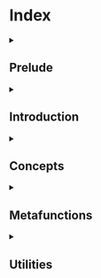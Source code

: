 <!-- Copyright 2024 Feng Mofan
SPDX-License-Identifier: Apache-2.0 -->

<h1>Index</h1>

<!-- Prelude -- Start -->
<details><summary><h2>Prelude</h2></summary>

</details>
<!-- Prelude -- End -->

<!-- Introduction -- Start -->
<details><summary><h2>Introduction</h2></summary>

</details>
<!-- Introduction -- End -->

<!-- Concepts -- Start -->
<details><summary><h2>Concepts</h2></summary>

</details>
<!-- Concepts -- End -->

<!-- Metafunctions -- Start -->
<details><summary><h2>Metafunctions</h2></summary>

  <!-- Cotanivore -- Start -->
  <details><summary><h3>Cotanivore</h3></summary>

  </details>
  <!-- Cotanivore -- End -->

  <!-- Omennivore -- Start -->
  <details><summary><h3>Omennivore</h3></summary>
  
  </details>
  <!-- Omennivore -- End -->

  <!-- Raillivore -- Start -->
  <details><summary><h3>Raillivore</h3></summary>
  
  </details>
  <!-- Raillivore -- End -->

  <!-- Roadrivore -- Start -->
  <details><summary><h3>Roadrivore</h3></summary>
  
  </details>
  <!-- Roadrivore -- End -->

  <!-- Sequnivore -- Start -->
  <details><summary><h3>Sequnivore</h3></summary>
  
  </details>
  <!-- Sequnivore -- End -->

  <!-- Stockivore -- Start -->
  <details><summary><h3>Stockivore</h3></summary>
  
  </details>
  <!-- Stockivore -- End -->

  <!-- Typelivore -- Start -->
  <details><summary><h3>Typelivore</h3></summary>
  
  </details>
  <!-- Typelivore -- End -->

  <!-- Warehouse -- Start -->
  <details><summary><h3>Warehouse</h3></summary>
  
  </details>
  <!-- Warehouse -- End -->

</details>
<!-- Metafunctions -- End -->

<!-- Utilities -- Start -->
<details><summary><h2>Utilities</h2></summary>

  <!-- Identities -- Start -->
  <details><summary><h3>Identities</h3></summary>
  
  </details>
  <!-- Identities -- End -->

  <!-- Instruments -- Start -->
  <details><summary><h3>Instruments</h3></summary>
  
  </details>
  <!-- Instruments -- End -->

  <!-- Enumerators -- Start -->
  <details><summary><h3>Lexicons</h3></summary>
  
  </details>
  <!-- Enumerators -- End -->

  <!-- Symbols -- Start -->
  <details><summary><h3>Symbols</h3></summary>
  
  </details>
  <!-- Symbols -- End -->

  <!-- Transportations -- Start -->
  <details><summary><h3>Transportations</h3></summary>
  
  </details>
  <!-- Transportations -- End -->

</details>
<!-- Utilities -- End -->

